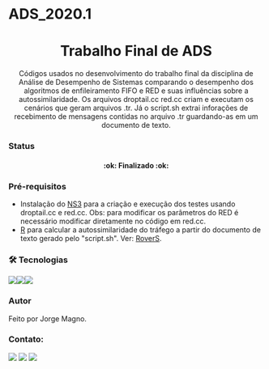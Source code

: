 # ADS_2020.1


<h1 align="center">Trabalho Final de ADS</h1>

<p align="center">Códigos usados no desenvolvimento do trabalho final da disciplina de  Análise de Desempenho de Sistemas comparando o desempenho dos algoritmos de enfileiramento FIFO e RED e suas influências sobre a autossimilaridade. Os arquivos droptail.cc red.cc criam e executam os cenários que geram arquivos .tr. Já o script.sh extrai inforações de recebimento de mensagens contidas no arquivo .tr guardando-as em um documento de texto.</p>
</p>

### Status
<h4 align="center"> 
	:ok: Finalizado :ok:
</h4>

### Pré-requisitos
- Instalação do [NS3](https://www.nsnam.org/docs/tutorial/html/getting-started.html) para a criação e execução dos testes usando droptail.cc e red.cc. Obs: para modificar os parâmetros do RED é necessário modificar diretamente no código em red.cc.
- [R](https://www.r-project.org/) para calcular a autossimilaridade do tráfego a partir do documento de texto gerado pelo "script.sh". Ver: [RoverS](https://rdrr.io/cran/fractal/man/RoverS.html).


### 🛠 Tecnologias
<img src="https://img.shields.io/badge/C%2B%2B-00599C?style=for-the-badge&logo=c%2B%2B&logoColor=white" /><img src="https://img.shields.io/badge/Shell_Script-121011?style=for-the-badge&logo=gnu-bash&logoColor=white" /><img src="https://img.shields.io/badge/R-276DC3?style=for-the-badge&logo=r&logoColor=white" />
### Autor
Feito por Jorge Magno.

### Contato:
[<img src="https://img.shields.io/badge/linkedin-%230077B5.svg?&style=for-the-badge&logo=linkedin&logoColor=white" />](https://www.linkedin.com/in/jorge-magno-lopes-moraes-381a19174/) 
[<img src = "https://img.shields.io/badge/instagram-%23E4405F.svg?&style=for-the-badge&logo=instagram&logoColor=white">](https://www.instagram.com/jorgepierrot/?hl=pt-br) 
[<img src = "https://img.shields.io/badge/facebook-%231877F2.svg?&style=for-the-badge&logo=facebook&logoColor=white">](https://www.facebook.com/jorge.magno.7)
